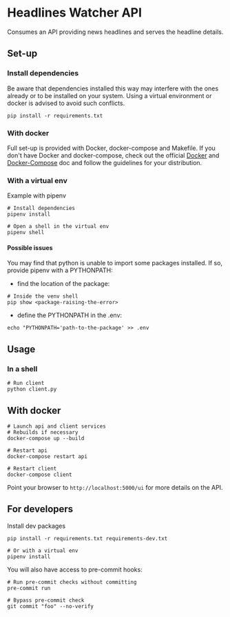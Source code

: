 # Headlines Watcher API

Consumes an API providing news headlines and serves the headline details.

## Set-up

### Install dependencies

Be aware that dependencies installed this way may interfere with the ones already or to be installed on your system.
Using a virtual environment or docker is advised to avoid such conflicts.

```
pip install -r requirements.txt
```

### With docker

Full set-up is provided with Docker, docker-compose and Makefile.
If you don't have Docker and docker-compose, check out the official [Docker](https://docs.docker.com/get-docker/) and [Docker-Compose](https://docs.docker.com/compose/install/) doc and follow the guidelines for your distribution.


### With a virtual env
Example with pipenv

```
# Install dependencies
pipenv install

# Open a shell in the virtual env
pipenv shell
```
#### Possible issues

You may find that python is unable to import some packages installed.
If so, provide pipenv with a PYTHONPATH:

- find the location of the package:

```
# Inside the venv shell
pip show <package-raising-the-error>
```

- define the PYTHONPATH in the .env:

```
echo "PYTHONPATH='path-to-the-package' >> .env
```

## Usage

### In a shell

```
# Run client
python client.py
```

## With docker

```
# Launch api and client services
# Rebuilds if necessary
docker-compose up --build

# Restart api
docker-compose restart api

# Restart client
docker-compose client
```

Point your browser to `http://localhost:5000/ui` for more details on the API.

## For developers

Install dev packages

```
pip install -r requirements.txt requirements-dev.txt

# Or with a virtual env
pipenv install
```

You will also have access to pre-commit hooks:

```
# Run pre-commit checks without committing
pre-commit run

# Bypass pre-commit check
git commit "foo" --no-verify
```
